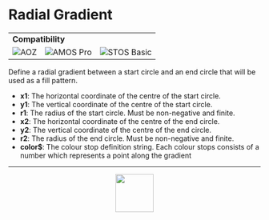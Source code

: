 # Radial Gradient
<table><tr><td colspan="4"><b>Compatibility</b></td></tr><tr><td><img src="https://drive.google.com/uc?export=view&id=1NbXQFq8_hw18wZSmQiAaH8PEkx0iN0ue" valign="center" all="AOZ" title="AOZ" /></td><td><img src="https://drive.google.com/uc?export=view&id=1fgABxUMBV1JldXUZcovQuoqBjafQ_Btp" valign="center" all="AMOS Pro" title="AMOS Pro" /></td><td><img src="https://drive.google.com/uc?export=view&id=1YiDmYuEGGLI5L_TGXG6XhiBEmfEpsEcE" valign="center" all="STOS Basic" title="STOS Basic" /></td></tr></table>

Define a radial gradient between a start circle and an end circle that will be used as a fill pattern.
- **x1**: The horizontal coordinate of the centre of the start circle.
- **y1**: The vertical coordinate of the centre of the start circle.
- **r1**: The radius of the start circle. Must be non-negative and finite.
- **x2**: The horizontal coordinate of the centre of the end circle.
- **y2**: The vertical coordinate of the centre of the end circle.
- **r2**: The radius of the end circle. Must be non-negative and finite.
- **color&dollar;**: The colour stop definition string. Each colour stops consists of a number which represents a point along the gradient
---
<p align="center"><img valign="middle" width="76px" src="https://drive.google.com/uc?export=view&id=1c2KO0LJpvMS9X9CAGV6dOfciR7OWhdKA" /></p>